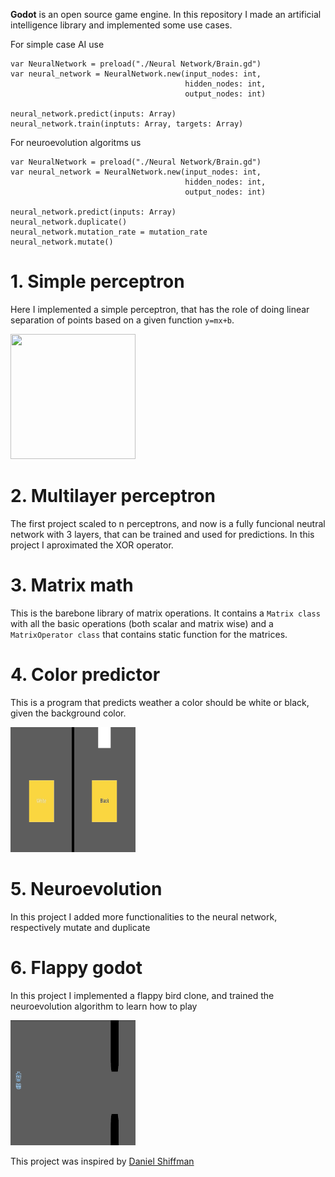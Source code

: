 **Godot** is an open source game engine. In this repository I made an artificial intelligence library and implemented some use cases.

For simple case AI use
```
var NeuralNetwork = preload("./Neural Network/Brain.gd")
var neural_network = NeuralNetwork.new(input_nodes: int, 
                                       hidden_nodes: int, 
                                       output_nodes: int)

neural_network.predict(inputs: Array)
neural_network.train(inptuts: Array, targets: Array)
```

For neuroevolution algoritms us
```
var NeuralNetwork = preload("./Neural Network/Brain.gd")
var neural_network = NeuralNetwork.new(input_nodes: int, 
                                       hidden_nodes: int, 
                                       output_nodes: int)

neural_network.predict(inputs: Array)
neural_network.duplicate()
neural_network.mutation_rate = mutation_rate
neural_network.mutate()
```

# 1. Simple perceptron
Here I implemented a simple perceptron, that has the role of doing linear separation of points based on a given function `y=mx+b`.

<img src="1.%20Perceptron/preview.gif" width="200" height="200" />

# 2. Multilayer perceptron
The first project scaled to n perceptrons, and now is a fully funcional neutral network with 3 layers, that can be trained and used for predictions.
In this project I aproximated the XOR operator.

# 3. Matrix math
This is the barebone library of matrix operations. It contains a `Matrix class` with all the basic operations (both scalar and matrix wise) and a `MatrixOperator class` that contains static function for the matrices.

# 4. Color predictor
This is a program that predicts weather a color should be white or black, given the background color.

<img src="4.%20Color%20Predictor/preview.gif" width="200" height="200" />

# 5. Neuroevolution
In this project I added more functionalities to the neural network, respectively mutate and duplicate

# 6. Flappy godot
In this project I implemented a flappy bird clone, and trained the neuroevolution algorithm to learn how to play

<img src="6.%20Flappy%20Godot/preview.gif" width="200" height="200" />

This project was inspired by [Daniel Shiffman](https://www.youtube.com/user/shiffman/playlists)
